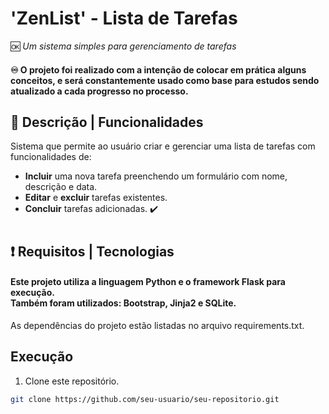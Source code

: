 # 'ZenList' - Lista de Tarefas 
🆗 _Um sistema simples para gerenciamento de tarefas_

#### ♾️ O projeto foi realizado com a intenção de colocar em prática alguns conceitos, e será constantemente usado como base para estudos sendo atualizado a cada progresso no processo.

## 🌟 Descrição | Funcionalidades
Sistema que permite ao usuário criar e gerenciar uma lista de tarefas com funcionalidades de:
- **Incluir** uma nova tarefa preenchendo um formulário com nome, descrição e data.
- **Editar** e **excluir** tarefas existentes.
- **Concluir** tarefas adicionadas. ✔️


#

## ❗ Requisitos | Tecnologias

#### Este projeto utiliza a linguagem Python e o framework Flask para execução. <br/> Também foram utilizados: Bootstrap, Jinja2 e SQLite.<br/>

As dependências do projeto estão listadas no arquivo requirements.txt.



## Execução
1. Clone este repositório.
```bash
git clone https://github.com/seu-usuario/seu-repositorio.git

